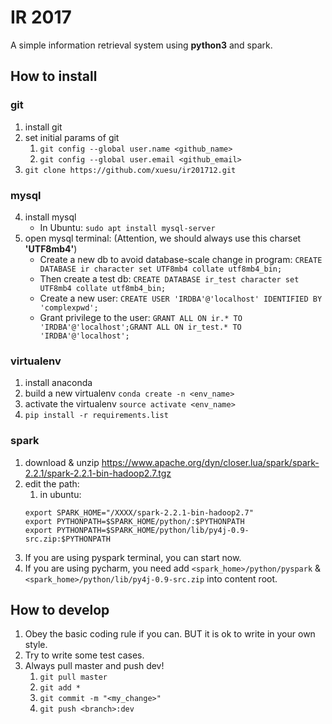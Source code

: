 # IR 2017
A simple information retrieval system using **python3** and spark.

## How to install
### git
1. install git
1. set initial params of git
	1. `git config --global user.name <github_name>`
	1. `git config --global user.email <github_email>`
2. `git clone https://github.com/xuesu/ir201712.git`

### mysql
4. install mysql
	- In Ubuntu: `sudo apt install mysql-server`
5. open mysql terminal: (Attention, we should always use this charset **'UTF8mb4'**)
    - Create a new db to avoid database-scale change in program: `CREATE DATABASE ir character set UTF8mb4 collate utf8mb4_bin;`
    - Then create a test db: `CREATE DATABASE ir_test character set UTF8mb4 collate utf8mb4_bin;`
    - Create a new user: `CREATE USER 'IRDBA'@'localhost' IDENTIFIED BY 'complexpwd';`
    - Grant privilege to the user: `GRANT ALL ON ir.* TO 'IRDBA'@'localhost';GRANT ALL ON ir_test.* TO 'IRDBA'@'localhost';`
    
### virtualenv
    
1. install anaconda
2. build a new virtualenv `conda create -n <env_name>`
3. activate the virtualenv `source activate <env_name>`
3. `pip install -r requirements.list`

### spark

1. download & unzip https://www.apache.org/dyn/closer.lua/spark/spark-2.2.1/spark-2.2.1-bin-hadoop2.7.tgz
1. edit the path:
    1. in ubuntu: 
    ```
    export SPARK_HOME="/XXXX/spark-2.2.1-bin-hadoop2.7"
    export PYTHONPATH=$SPARK_HOME/python/:$PYTHONPATH
    export PYTHONPATH=$SPARK_HOME/python/lib/py4j-0.9-src.zip:$PYTHONPATH
    ```
3. If you are using pyspark terminal, you can start now.
4. If you are using pycharm, you need add `<spark_home>/python/pyspark` & `<spark_home>/python/lib/py4j-0.9-src.zip` into content root.



## How to develop
1. Obey the basic coding rule if you can. BUT it is ok to write in your own style.
2. Try to write some test cases.
2. Always pull master and push dev!
	1. `git pull master`
	1. `git add *`
	2. `git commit -m "<my_change>"`
	3. `git push <branch>:dev`

